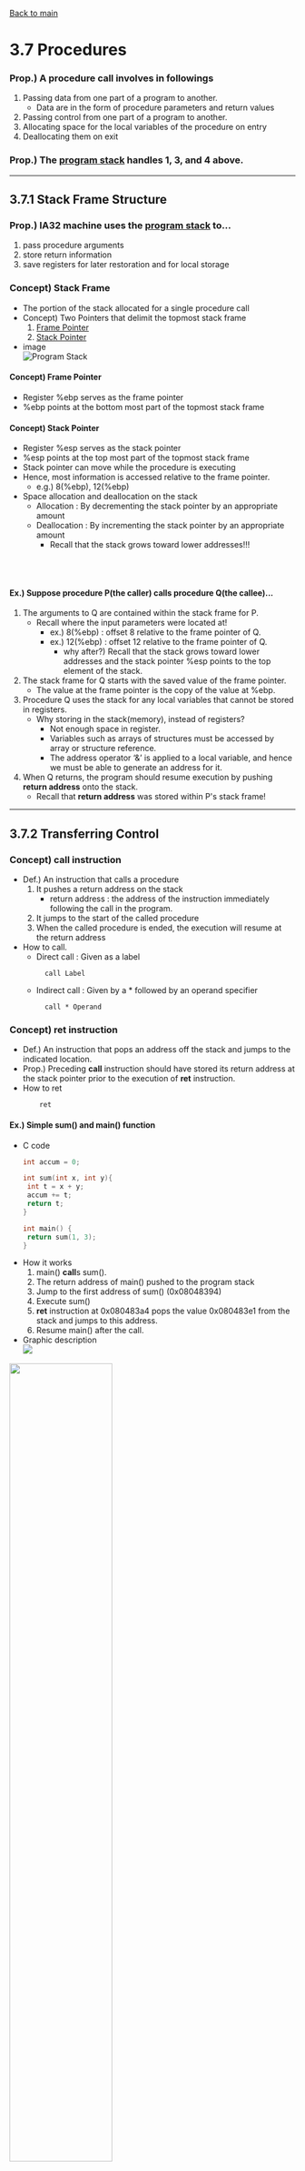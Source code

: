 [Back to main](https://github.com/JoonHyeok-hozy-Kim/computer_systems_study#readme)

# 3.7 Procedures

### Prop.) A procedure call involves in followings
1. Passing data from one part of a program to another.
   * Data are in the form of procedure parameters and return values
2. Passing control from one part of a program to another.
3. Allocating space for the local variables of the procedure on entry
4. Deallocating them on exit

### Prop.) The [program stack](https://github.com/JoonHyeok-hozy-Kim/computer_systems_study/blob/main/contents/ch_03/notes/04.md#concept-program-stack) handles 1, 3, and 4 above.

---

## 3.7.1 Stack Frame Structure
### Prop.) IA32 machine uses the [program stack](https://github.com/JoonHyeok-hozy-Kim/computer_systems_study/blob/main/contents/ch_03/notes/04.md#concept-program-stack) to...
1. pass procedure arguments
2. store return information
3. save registers for later restoration and for local storage
  

### Concept) Stack Frame
* The portion of the stack allocated for a single procedure call
* Concept) Two Pointers that delimit the topmost stack frame
   1. [Frame Pointer](https://github.com/JoonHyeok-hozy-Kim/computer_systems_study/blob/main/contents/ch_03/notes/07.md#concept-frame-pointer)
   2. [Stack Pointer](https://github.com/JoonHyeok-hozy-Kim/computer_systems_study/blob/main/contents/ch_03/notes/07.md#concept-stack-pointer)
* image   
    ![Program Stack](https://github.com/JoonHyeok-hozy-Kim/computer_systems_study/blob/main/contents/ch_03/images/03_07_01_program_stack.png)

#### Concept) Frame Pointer
* Register %ebp serves as the frame pointer
* %ebp points at the bottom most part of the topmost stack frame 


#### Concept) Stack Pointer
* Register %esp serves as the stack pointer
* %esp points at the top most part of the topmost stack frame 
* Stack pointer can move while the procedure is executing
 * Hence, most information is accessed relative to the frame pointer.
   * e.g.) 8(%ebp), 12(%ebp)
* Space allocation and deallocation on the stack
  * Allocation : By decrementing the stack pointer by an appropriate amount
  * Deallocation : By incrementing the stack pointer by an appropriate amount
    * Recall that the stack grows toward lower addresses!!!

<br><br>

#### Ex.) Suppose procedure P(the caller) calls procedure Q(the callee)...
1. The arguments to Q are contained within the stack frame for P.
   * Recall where the input parameters were located at!
     * ex.) 8(%ebp) : offset 8 relative to the frame pointer of Q.
     * ex.) 12(%ebp) : offset 12 relative to the frame pointer of Q.
       * why after?) Recall that  the stack grows toward lower addresses and the stack pointer %esp points to the top element of the stack.
2. The stack frame for Q starts with the saved value of the frame pointer.
   * The value at the frame pointer is the copy of the value at %ebp.
3. Procedure Q uses the stack for any local variables that cannot be stored in registers.
   * Why storing in the stack(memory), instead of registers?
     * Not enough space in register.
     * Variables such as arrays of structures must be accessed by array or structure reference.
     * The address operator ‘&’ is applied to a local variable, and hence we must be able to generate an address for it.
4. When Q returns, the program should resume execution by pushing **return address** onto the stack.
   * Recall that **return address** was stored within P's stack frame!


---

## 3.7.2 Transferring Control
### Concept) call instruction
* Def.) An instruction that calls a procedure
  1. It pushes a return address on the stack
     * return address : the address of the instruction immediately following the call in the program.
  2. It jumps to the start of the called procedure
  3. When the called procedure is ended, the execution will resume at the return address
* How to call.
  * Direct call : Given as a label
    ```assembly
      call Label
    ```
  * Indirect call : Given by a * followed by an operand specifier
    ```assembly
      call * Operand
    ```

### Concept) ret instruction
* Def.) An instruction that pops an address off the stack and jumps to the indicated location.
* Prop.) Preceding **call** instruction should have stored its return address at the stack pointer prior to the execution of **ret** instruction.
* How to ret
  ```assembly
      ret
  ```


#### Ex.) Simple sum() and main() function
* C code
  ```c
  int accum = 0;

  int sum(int x, int y){
   int t = x + y;
   accum += t;
   return t;
  }

  int main() {
   return sum(1, 3);
  }
  ``` 
* How it works
    1. main() **call**s sum().
    2. The return address of main() pushed to the program stack
    3. Jump to the first address of sum() (0x08048394)
    4. Execute sum()
    5. **ret** instruction at 0x080483a4 pops the value 0x080483e1 from the stack and jumps to this address.
    6. Resume main() after the call.
* Graphic description   
  ![](https://github.com/JoonHyeok-hozy-Kim/computer_systems_study/blob/main/contents/ch_03/images/03_07_02_main_sum_ex.png)




<p align="left">
  <img src="https://github.com/JoonHyeok-hozy-Kim/computer_systems_study/blob/main/contents/ch_03/images/03_06_01_cmp_test.png" width="60%">
</p>



[:orange_book: Practice Problem 3.29](https://github.com/JoonHyeok-hozy-Kim/computer_systems_study/blob/main/contents/ch_03/problems/practice_problems.md#practice-problem-329)



### KEYWORDS
* procedure; program stack; stack frame; frame pointer; stack pointer; allocation; deallocation; return address; call; ret; leave;


[Back to main](https://github.com/JoonHyeok-hozy-Kim/computer_systems_study#readme)